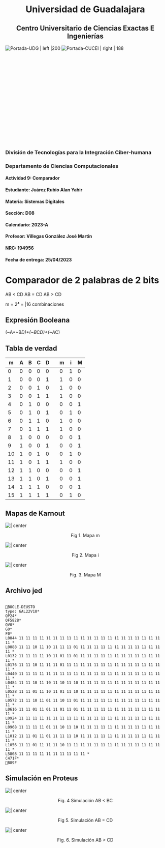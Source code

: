 # <center>Universidad de Guadalajara</center>

## <center>Centro Universitario de Ciencias Exactas E Ingenierías</center>


![Portada-UDG | left |200](../../../../Attachments/Images/Portada-UDG.jpeg) ![Portada-CUCEI | right | 188](../../../../Attachments/Images/Portada-CUCEI.jpeg)

<br> <br> <br> <br> <br> <br> <br> <br> <br> <br> <br> <br> <br> <br> <br> <br>

### División de Tecnologías para la Integración Ciber-humana

### Departamento de Ciencias Computacionales

#### Actividad 9: Comparador

#### Estudiante: Juárez Rubio Alan Yahir

#### Materia: Sistemas Digitales

#### Sección: D08

#### Calendario: 2023-A

#### Profesor: Villegas González José Martin

#### NRC: 194956

#### Fecha de entrega: 25/04/2023

<div style="page-break-after: always;"></div>

# Comparador de 2 palabras de 2 bits

AB < CD 
AB = CD
AB > CD

m = 2⁴ = |16 combinaciones

## Expresión Booleana

(~A*~B*D)+(~B*C*D)+(~A*C)

## Tabla de verdad

| m   | A   | B   | C   | D   |     | m   | i   | M   |
| --- | --- | --- | --- | --- | --- | --- | --- | --- |
| 0   | 0   | 0   | 0   | 0   |     | 0   | 1   | 0   |
| 1   | 0   | 0   | 0   | 1   |     | 1   | 0   | 0   |
| 2   | 0   | 0   | 1   | 0   |     | 1   | 0   | 0   |
| 3   | 0   | 0   | 1   | 1   |     | 1   | 0   | 0   |
| 4   | 0   | 1   | 0   | 0   |     | 0   | 0   | 1   |
| 5   | 0   | 1   | 0   | 1   |     | 0   | 1   | 0   |
| 6   | 0   | 1   | 1   | 0   |     | 1   | 0   | 0   |
| 7   | 0   | 1   | 1   | 1   |     | 1   | 0   | 0   |
| 8   | 1   | 0   | 0   | 0   |     | 0   | 0   | 1   |
| 9   | 1   | 0   | 0   | 1   |     | 0   | 0   | 1   |
| 10  | 1   | 0   | 1   | 0   |     | 0   | 1   | 0   |
| 11  | 1   | 0   | 1   | 1   |     | 1   | 0   | 0   |
| 12  | 1   | 1   | 0   | 0   |     | 0   | 0   | 1   |
| 13  | 1   | 1   | 0   | 1   |     | 0   | 0   | 1   |
| 14  | 1   | 1   | 1   | 0   |     | 0   | 0   | 1   |
| 15  | 1   | 1   | 1   | 1   |     | 0   | 1   | 0   |


## Mapas de Karnout


![ | center](Attachments/9.-Comparador-km.png)

<center>Fig 1. Mapa m</center>

![ | center](Attachments/9.-Comparador-ki.png)

<center>Fig 2. Mapa i</center>

![ | center](Attachments/Pasted%20image%2020230419085147.png)

<center>Fig. 3. Mapa M</center>


## Archivo jed

``` JED

BOOLE-DEUSTO 
type: GAL22V10*
QP24*
QF5828*
QV0*
G0*
F0*
L0044 11 11 11 11 11 11 11 11 11 11 11 11 11 11 11 11 11 11 11 11 11 11 *
L0088 11 11 10 11 10 11 11 11 01 11 11 11 11 11 11 11 11 11 11 11 11 11 *
L0132 11 11 11 11 10 11 01 11 01 11 11 11 11 11 11 11 11 11 11 11 11 11 *
L0176 11 11 10 11 11 11 01 11 11 11 11 11 11 11 11 11 11 11 11 11 11 11 *
L0440 11 11 11 11 11 11 11 11 11 11 11 11 11 11 11 11 11 11 11 11 11 11 *
L0484 11 11 10 11 10 11 10 11 10 11 11 11 11 11 11 11 11 11 11 11 11 11 *
L0528 11 11 01 11 10 11 01 11 10 11 11 11 11 11 11 11 11 11 11 11 11 11 *
L0572 11 11 10 11 01 11 10 11 01 11 11 11 11 11 11 11 11 11 11 11 11 11 *
L0616 11 11 01 11 01 11 01 11 01 11 11 11 11 11 11 11 11 11 11 11 11 11 *
L0924 11 11 11 11 11 11 11 11 11 11 11 11 11 11 11 11 11 11 11 11 11 11 *
L0968 11 11 11 11 01 11 10 11 10 11 11 11 11 11 11 11 11 11 11 11 11 11 *
L1012 11 11 01 11 01 11 11 11 10 11 11 11 11 11 11 11 11 11 11 11 11 11 *
L1056 11 11 01 11 11 11 10 11 11 11 11 11 11 11 11 11 11 11 11 11 11 11 *
L5808 11 11 11 11 11 11 11 11 11 11 *
C471F*
B89F
```

## Simulación en Proteus

![ | center](9.%20Comparador%20de%202%20palabras/Attachments/9.-Comparador-1.png)

<center>Fig. 4 Simulación AB < BC</center>

![ | center](9.%20Comparador%20de%202%20palabras/Attachments/9.-Comparador-2.png)

<center>Fig 5. Simulación AB = CD</center>

![ | center](9.%20Comparador%20de%202%20palabras/Attachments/9.-Comparador-3.png)

<center>Fig. 6. Simulación AB > CD</center>

